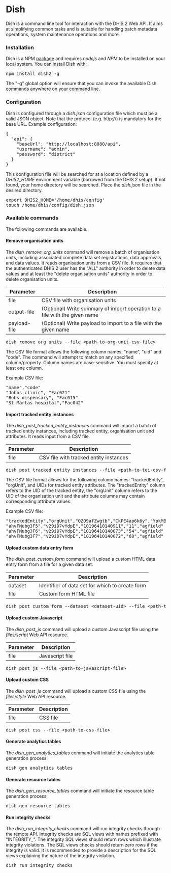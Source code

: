 # Dish

Dish is a command line tool for interaction with the DHIS 2 Web API. It aims at simplifying common tasks and is suitable for handling batch metadata operations, system maintenance operations and more.

### Installation

Dish is a NPM [package](https://www.npmjs.com/package/dish2) and requires *nodejs* and *NPM* to be installed on your local system. You can install Dish with:

<pre>npm install dish2 -g</pre>

The "-g" global option will ensure that you can invoke the available Dish commands anywhere on your command line.

### Configuration

Dish is configured through a *dish.json* configuration file which must be a valid JSON object. Note that the protocol (e.g. http://) is mandatory for the base URL. Example configuration:

<pre>
{
  "api": {
    "baseUrl": "http://localhost:8080/api",
    "username": "admin",
    "password": "district"
  }
}
</pre>

This configuration file will be searched for at a location defined by a *DHIS2_HOME* environment variable (borrowed from the DHIS 2 setup). If not found, your home directory will be searched. Place the *dish.json* file in the desired directory.

<pre>
export DHIS2_HOME='/home/dhis/config'
touch /home/dhis/config/dish.json
</pre>

### Available commands

The following commands are available.

#### Remove organisation units

The *dish_remove_org_units* command will remove a batch of organisation units, including associated complete data set registrations, data approvals and data values. It reads organisation units from a CSV file. It requires that the authenticated DHIS 2 user has the "ALL" authority in order to delete data values and at least the "delete organisation units" authority in order to delete organisation units.

Parameter | Description
--- | ---
file | CSV file with organisation units
output-file | (Optional) Write summary of import operation to a file with the given name
payload-file | (Optional) Write payload to import to a file with the given name

<pre>dish_remove_org_units --file &lt;path-to-org-unit-csv-file&gt;</pre>

The CSV file format allows the following column names: "name", "uid" and "code". The command will attempt to match on any specified column/property. Column names are case-sensitive. You must specify at least one column.

Example CSV file:

<pre>
"name","code"
"Johns clinic", "Fac021"
"Bobs dispensary", "Fac015"
"St Martas hospital","Fac042"
</pre>

#### Import tracked entity instances

The *dish_post_tracked_entity_instances* command will import a batch of tracked entity instances, including tracked entity, organisation unit and attributes. It reads input from a CSV file.

Parameter | Description
--- | ---
file | CSV file with tracked entity instances

<pre>dish_post_tracked_entity_instances --file &lt;path-to-tei-csv-file&gt;</pre>

The CSV file format allows for the following column names: "trackedEntity", "orgUnit", and UIDs for tracked entity attributes. The "trackedEntity" column refers to the UID of the tracked entity, the "orgUnit" column refers to the UID of the organisation unit and the attribute columns may contain corresponding attribute values.

Example CSV file:

<pre>
"trackedEntity","orgUnit","QZO9afZwgtb","CkPE4ap6k6y","YpkMB1YsgyS"
"ahvFNubg3F5","v29iD7vYdpE","10196410140911","11","agfield"
"ahvFNubg3F6","v29iD7vYdpE","10196410140073","54","agfield"
"ahvFNubg3F7","v29iD7vYdpE","10196410140072","68","agfield"
</pre>

#### Upload custom data entry form

The *dish_post_custom_form* command will upload a custom HTML data entry form from a file for a given data set.

Parameter | Description
--- | ---
dataset | Identifier of data set for which to create form
file | Custom form HTML file

<pre>dish_post_custom_form --dataset &lt;dataset-uid&gt; --file &lt;path-to-custom-form-file&gt;</pre>

#### Upload custom Javascript

The *dish_post_js* command will upload a custom Javascript file using the *files/script* Web API resource.

Parameter | Description
--- | ---
file | Javascript file

<pre>dish_post_js --file &lt;path-to-javascript-file&gt;</pre>

#### Upload custom CSS

The *dish_post_js* command will upload a custom CSS file using the *files/style* Web API resource.

Parameter | Description
--- | ---
file | CSS file

<pre>dish_post_css --file &lt;path-to-css-file&gt;</pre>

#### Generate analytics tables

The *dish_gen_analytics_tables* command will initiate the analytics table generation process.

<pre>dish_gen_analytics_tables</pre>

#### Generate resource tables

The *dish_gen_resource_tables* command will initiate the resource table generation process.

<pre>dish_gen_resource_tables</pre>

#### Run integrity checks

The *dish_run_integrity_checks* command will run integrity checks through the remote API. Integrity checks are SQL views with names prefixed with "INTEGRITY_". The integrity SQL views should return rows which illustrate integrity violations. The SQL views checks should return zero rows if the integrity is valid. It is recommended to provide a description for the SQL views explaining the nature of the integrity violation.

<pre>dish_run_integrity_checks</pre>
